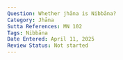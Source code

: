 ```yaml
---
Question: Whether jhāna is Nibbāna?
Category: Jhāna
Sutta References: MN 102
Tags: Nibbāna
Date Entered: April 11, 2025
Review Status: Not started
---
```

